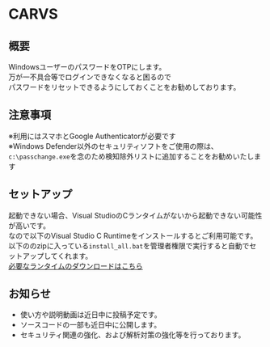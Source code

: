 # CARVS
## 概要
WindowsユーザーのパスワードをOTPにします。<br>
万が一不具合等でログインできなくなると困るので<br>
パスワードをリセットできるようにしておくことをお勧めしております。
## 注意事項
※利用にはスマホとGoogle Authenticatorが必要です<br>
※Windows Defender以外のセキュリティソフトをご使用の際は、<br>`c:\passchange.exe`を念のため検知除外リストに追加することをお勧めいたします

## セットアップ
起動できない場合、Visual StudioのCランタイムがないから起動できない可能性が高いです。<br>
なので以下のVisual Studio C Runtimeをインストールするとご利用可能です。<br>
以下ののzipに入っている`install_all.bat`を管理者権限で実行すると自動でセットアップしてくれます。<br>
[必要なランタイムのダウンロードはこちら](https://us3-dl.techpowerup.com/files/mWnFo7DXkGe5TmIL8fCO8g/1720141480/Visual-C-Runtimes-All-in-One-May-2024.zip)

## お知らせ
 - 使い方や説明動画は近日中に投稿予定です。
 - ソースコードの一部も近日中に公開します。
 - セキュリティ関連の強化、および解析対策の強化等を行っております。
